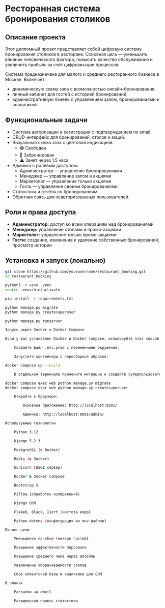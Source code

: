 # Ресторанная система бронирования столиков

## Описание проекта

Этот дипломный проект представляет собой цифровую систему бронирования столиков в ресторане. Основная цель — уменьшить влияние человеческого фактора, повысить качество обслуживания и увеличить прибыль за счёт цифровизации процессов.

Система предназначена для малого и среднего ресторанного бизнеса в Москве. Включает:

- динамическую схему зала с возможностью онлайн-бронирования;
- личный кабинет для гостей с историей бронирований;
- административную панель с управлением залом, бронированиями и аналитикой.

## Функциональные задачи

- Система авторизации и регистрации с подтверждением по email.
- CRUD-интерфейс для бронирований, столов и акций.
- Визуальная схема зала с цветовой индикацией:
  - 🟢 Свободен
  - 🔴 Забронирован
  - ⚠️ Занят через 1.5 часа
- Админка с ролевым доступом:
  - Администратор — управление бронированиями
  - Менеджер — управление залом и акциями
  - Маркетолог — управление только акциями
  - Гость — управление своими бронированиями
- Статистика и отчёты по бронированиям.
- Обратная связь для неавторизованных пользователей.

## Роли и права доступа

- **Администратор:** доступ ко всем операциям над бронированиями
- **Менеджер:** управление столами и промо-акциями
- **Маркетолог:** управление только промо-акциями
- **Гости:** создание, изменение и удаление собственных бронирований, просмотр истории

## Установка и запуск (локально)

```bash
git clone https://github.com/yourusername/restaurant_booking.git
cd restaurant_booking

python3 -m venv .venv
source .venv/bin/activate

pip install -r requirements.txt

python manage.py migrate
python manage.py createsuperuser

python manage.py runserver

Запуск через Docker и Docker Compose

Если у вас установлен Docker и Docker Compose, используйте этот способ для удобного и изолированного запуска.

    Создайте файл .env.prod с переменными окружения.

    Запустите контейнеры с пересборкой образов:

docker compose up --build

    В отдельном терминале примените миграции и создайте суперпользователя:

docker compose exec web python manage.py migrate
docker compose exec web python manage.py createsuperuser

    Откройте в браузере:

        Основное приложение: http://localhost:8001/

        Админка: http://localhost:8001/admin/

Используемые технологии

    Python 3.12

    Django 5.2.3

    PostgreSQL (в Docker)

    Redis (в Docker)

    Gunicorn (WSGI сервер)

    Docker & Docker Compose

    Bootstrap 5

    Pillow (обработка изображений)

    Django ORM

    Flake8, Black, Isort (чистота кода)

    Python-dotenv (конфигурация из env-файлов)

Бизнес-цели

    Уменьшение no-show (неявок гостей)

    Повышение эффективности персонала

    Повышение среднего чека через апсейлы

    Увеличение оборачиваемости столов

    Сбор клиентской базы и аналитика для CRM

В планах

    Рассылки на email

    Расширенная панель статистики

